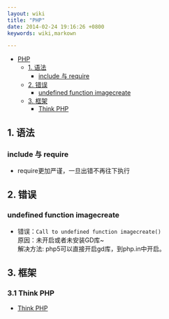 ```yaml
---
layout: wiki
title: "PHP"
date: 2014-02-24 19:16:26 +0800
keywords: wiki,markown

---
```


*   [PHP](#toc1)
    *   [1. 语法](#toc_1.1)
    	*	[   include 与 require](#toc_1.1.1)
    *	[2. 错误](#toc_1.2)
    	*	[   undefined function imagecreate](#toc_1.2.1)
    *	[3. 框架](#toc_1.3)
    	*	[Think PHP](#toc_1.3.1)

</div>
<div class="neirong">

<h2 id="toc_1.1">1. 语法</h2>
<h3 id="toc_1.1.1"> include 与 require</h3>

*	require更加严谨，一旦出错不再往下执行


<h2 id="toc_1.2">2. 错误</h2>
<h3 id="toc_1.2.1">  undefined function imagecreate</h3>

*	错误：<code>Call to undefined function imagecreate() </code>   
	原因：未开启或者未安装GD库~   
    解决方法:  php5可以直接开启gd库，到php.in中开启。  

<h2 id="toc_1.3">3. 框架</h2>
<h3 id="toc_1.3.1">3.1 Think PHP</h3>

*	[Think PHP](./thinkphp.html)

